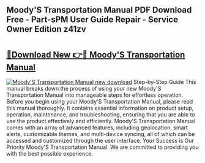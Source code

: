 ## Moody'S Transportation Manual PDF Download Free - Part-sPM User Guide Repair - Service Owner Edition z41zv

# <h2><a href="http://cf15616.oget.top/?id=Moody%27S+Transportation+Manual">🔗Download New 👉🔴 Moody'S Transportation Manual</a></h2>

[![Moody'S Transportation Manual new download](https://i.imgur.com/5g1atiW.png)](http://cf15616.oget.top/?id=Moody%27S+Transportation+Manual)
Step-by-Step Guide This manual breaks down the process of using your new Moody'S Transportation Manual into manageable steps for effortless operation. Before you begin using your Moody'S Transportation Manual, please read this manual thoroughly. It contains essential information on product setup, operation, maintenance, and troubleshooting, ensuring that you are able to use the product effectively and efficiently. Moody'S Transportation Manual comes with an array of advanced features, including geolocation, smart alerts, customizable themes, and multi-device syncing, all of which can be accessed and customized through the user interface. Your Success is Our Priority Moody'S Transportation Manual. We are committed to providing you with the best possible experience.
